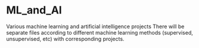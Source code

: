 # ML_and_AI
Various machine learning and artificial intelligence projects
There will be separate files according to different machine learning methods (supervised, unsupervised, etc) with corresponding projects.
